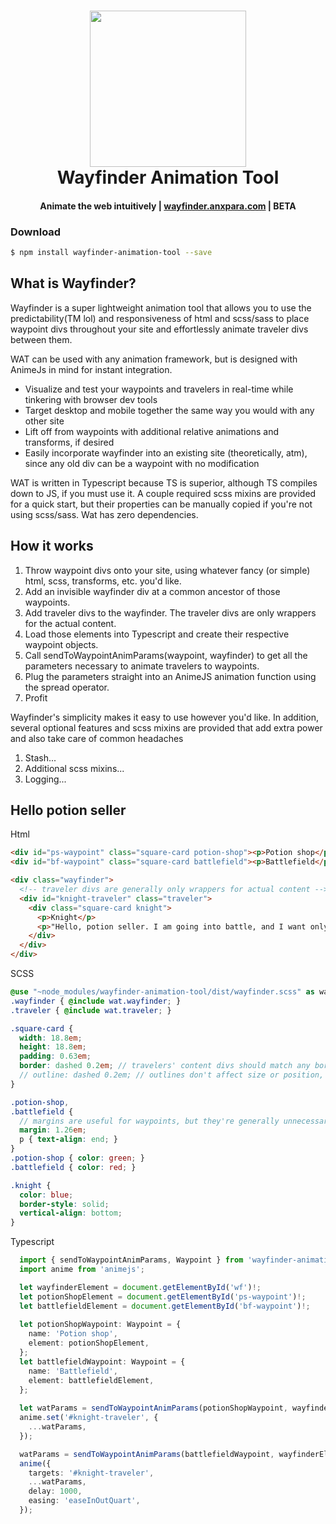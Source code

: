 <h1 align="center">
  <a href="wayfinder.anxpara.com"><img src="https://i.imgur.com/H5KVcwM.jpg" width="250"/></a>
  <br>
  Wayfinder Animation Tool
</h1>
<h4 align="center">Animate the web intuitively | <a href="https://wayfinder.anxpara.com" target="_blank">wayfinder.anxpara.com</a> | BETA </h4>

### Download

```bash
$ npm install wayfinder-animation-tool --save
```

## What is Wayfinder?

Wayfinder is a super lightweight animation tool that allows you to use the predictability(TM lol) and responsiveness of html and scss/sass to place waypoint divs throughout your site and effortlessly animate traveler divs between them. 

WAT can be used with any animation framework, but is designed with AnimeJs in mind for instant integration.

* Visualize and test your waypoints and travelers in real-time while tinkering with browser dev tools
* Target desktop and mobile together the same way you would with any other site
* Lift off from waypoints with additional relative animations and transforms, if desired
* Easily incorporate wayfinder into an existing site (theoretically, atm), since any old div can be a waypoint with no modification

WAT is written in Typescript because TS is superior, although TS compiles down to JS, if you must use it. A couple required scss mixins are provided for a quick start, but their properties can be manually copied if you're not using scss/sass. Wat has zero dependencies.

## How it works

1. Throw waypoint divs onto your site, using whatever fancy (or simple) html, scss, transforms, etc. you'd like.
2. Add an invisible wayfinder div at a common ancestor of those waypoints.
3. Add traveler divs to the wayfinder. The traveler divs are only wrappers for the actual content.
4. Load those elements into Typescript and create their respective waypoint objects.
5. Call sendToWaypointAnimParams(waypoint, wayfinder) to get all the parameters necessary to animate travelers to waypoints.
6. Plug the parameters straight into an AnimeJS animation function using the spread operator.
7. Profit

Wayfinder's simplicity makes it easy to use however you'd like. In addition, several optional features and scss mixins are provided that add extra power and also take care of common headaches

1. Stash...
2. Additional scss mixins...
3. Logging...

## Hello potion seller

Html

```html
<div id="ps-waypoint" class="square-card potion-shop"><p>Potion shop</p></div>
<div id="bf-waypoint" class="square-card battlefield"><p>Battlefield</p></div>

<div class="wayfinder">
  <!-- traveler divs are generally only wrappers for actual content -->
  <div id="knight-traveler" class="traveler">
    <div class="square-card knight">
      <p>Knight</p>
      <p>"Hello, potion seller. I am going into battle, and I want only your strongest potions."</p>
    </div>
  </div>
</div>
```

SCSS

```scss
@use "~node_modules/wayfinder-animation-tool/dist/wayfinder.scss" as wat;
.wayfinder { @include wat.wayfinder; }
.traveler { @include wat.traveler; }

.square-card {
  width: 18.8em;
  height: 18.8em;
  padding: 0.63em;
  border: dashed 0.2em; // travelers' content divs should match any border widths on waypoints.
  // outline: dashed 0.2em; // outlines don't affect size or position, so they don't need to match
}

.potion-shop,
.battlefield {
  // margins are useful for waypoints, but they're generally unnecessary on travelers and may lead to wonky effects
  margin: 1.26em; 
  p { text-align: end; }
}
.potion-shop { color: green; }
.battlefield { color: red; }

.knight {
  color: blue;
  border-style: solid;
  vertical-align: bottom;
}
```

Typescript

```typescript
  import { sendToWaypointAnimParams, Waypoint } from 'wayfinder-animation-tool';
  import anime from 'animejs';

  let wayfinderElement = document.getElementById('wf')!;
  let potionShopElement = document.getElementById('ps-waypoint')!;
  let battlefieldElement = document.getElementById('bf-waypoint')!;
  
  let potionShopWaypoint: Waypoint = {
    name: 'Potion shop',
    element: potionShopElement,
  };
  let battlefieldWaypoint: Waypoint = {
    name: 'Battlefield',
    element: battlefieldElement,
  };
  
  let watParams = sendToWaypointAnimParams(potionShopWaypoint, wayfinderElement);
  anime.set('#knight-traveler', {
    ...watParams,
  });

  watParams = sendToWaypointAnimParams(battlefieldWaypoint, wayfinderElement);
  anime({
    targets: '#knight-traveler',
    ...watParams,
    delay: 1000,
    easing: 'easeInOutQuart',
  });
```
